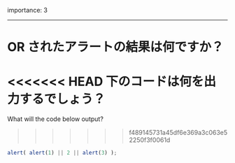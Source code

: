 importance: 3

---

# OR されたアラートの結果は何ですか？

<<<<<<< HEAD
下のコードは何を出力するでしょう？
=======
What will the code below output?
>>>>>>> f489145731a45df6e369a3c063e52250f3f0061d

```js
alert( alert(1) || 2 || alert(3) );
```
